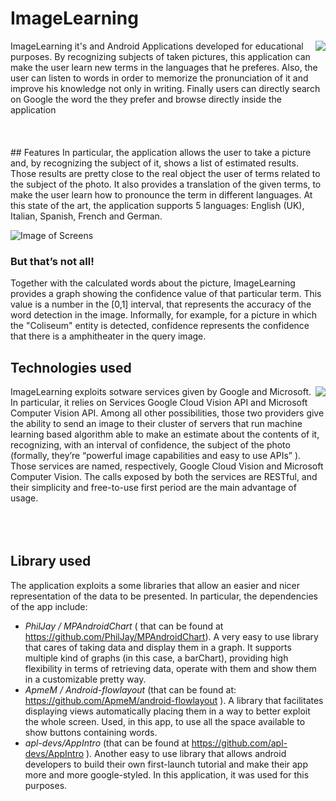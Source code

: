 # ImageLearning
<img align="right" src="https://github.com/readbeard/ImageLearning/blob/master/github_logo.png">
ImageLearning it's and Android Applications developed for educational purposes.
By recognizing subjects of taken pictures, this application can make the user learn 
new terms in the languages that he preferes. Also, the user can listen to words in order
to memorize the pronunciation of it and improve his knowledge not only in writing.
Finally users can directly search on Google the word the they prefer and browse directly
inside the application 
<br></br>
<br></br>
## Features
In particular, the application 
allows the user to take a picture and, by recognizing the subject of it, shows a list
of estimated results. Those results are pretty close to the real object the user 
of terms related to the subject of the photo. It also provides a translation of the given terms, to make the user learn how to pronounce the term in different languages. 
At this state of the art, the application supports 5 languages: English (UK), Italian, Spanish, French and German.

![Image of Screens](https://github.com/readbeard/ImageLearning/blob/master/github_imagelearning.png)
### But that’s not all! 
Together with the calculated words about the picture, ImageLearning provides a graph showing
the confidence value of that particular term. This value is a number in the [0,1] interval, 
that represents the accuracy of the word detection in the image. 
Informally, for example, for a picture in which the "Coliseum" entity is detected, 
confidence represents the confidence that there is a amphitheater in the query image.

## Technologies used
ImageLearning exploits sotware services given by Google and Microsoft.
<img align="right" src="https://github.com/readbeard/ImageLearning/blob/master/github_technologies.png">
In particular, it relies on Services Google Cloud Vision API and Microsoft Computer Vision API.
Among all other possibilities, those two providers give the ability to send an image to their cluster of servers 
that run machine learning based algorithm able to make an estimate about the contents of it, recognizing, with an interval 
of confidence, the subject of the photo (formally, they’re “powerful image capabilities and easy to use APIs” ). 
Those services are named, respectively, Google Cloud Vision and Microsoft Computer Vision.
The calls exposed by both the services are RESTful, and their simplicity and free-to-use first period are the main advantage 
of usage.
<br></br>
<br></br>
## Library used
The application exploits a some libraries that allow an easier and nicer representation of the data to be presented. In particular, the dependencies of the app include:


- *PhilJay / MPAndroidChart* ( that can be found at https://github.com/PhilJay/MPAndroidChart). A very easy to use library that cares of taking data and display them in a graph. It supports multiple kind of graphs (in this case, a barChart), providing high flexibility in terms of retrieving data, operate with them and show them in a customizable pretty way.
- *ApmeM / Android-flowlayout* (that can be found at: https://github.com/ApmeM/android-flowlayout ). A library that facilitates displaying views automatically placing them in a way to better exploit the whole screen. Used, in this app, to use all the space available to show buttons containing words.
- *apl-devs/AppIntro* (that can be found at https://github.com/apl-devs/AppIntro ). Another easy to use library that allows android developers to build their own first-launch tutorial and make their app more and more google-styled. In this application, it was used for this purposes.

